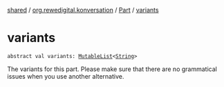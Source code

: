 [shared](../../index.md) / [org.rewedigital.konversation](../index.md) / [Part](index.md) / [variants](./variants.md)

# variants

`abstract val variants: `[`MutableList`](https://kotlinlang.org/api/latest/jvm/stdlib/kotlin.collections/-mutable-list/index.html)`<`[`String`](https://kotlinlang.org/api/latest/jvm/stdlib/kotlin/-string/index.html)`>`

The variants for this part. Please make sure that there are no grammatical issues when you use another alternative.

